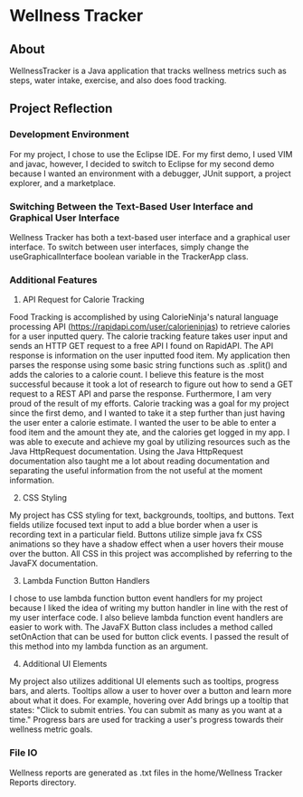 # Wellness Tracker


## About



WellnessTracker is a Java application that tracks wellness metrics such as steps, water intake, exercise, and also does food tracking. 


## Project Reflection


### Development Environment

For my project, I chose to use the Eclipse IDE. For my first demo, I used VIM and javac, however, I decided to switch to Eclipse for my second demo because I wanted an environment with a debugger, JUnit support, a project explorer, and a marketplace. 


### Switching Between the Text-Based User Interface and Graphical User Interface

Wellness Tracker has both a text-based user interface and a graphical user interface. To switch between user interfaces, simply change the useGraphicalInterface boolean variable in the TrackerApp class.


### Additional Features

1. API Request for Calorie Tracking


Food Tracking is accomplished by using CalorieNinja's natural language processing API (https://rapidapi.com/user/calorieninjas) to retrieve calories for a user inputted query. The calorie tracking feature takes user input and sends an HTTP GET request to a free API I found on RapidAPI. The API response is information on the user inputted food item. My application then parses the response using some basic string functions such as .split() and adds the calories to a calorie count. I believe this feature is the most successful because it took a lot of research to figure out how to send a GET request to a REST API and parse the response. Furthermore, I am very proud of the result of my efforts. Calorie tracking was a goal for my project since the first demo, and I wanted to take it a step further than just having the user enter a calorie estimate. I wanted the user to be able to enter a food item and the amount they ate, and the calories get logged in my app. I was able to execute and achieve my goal by utilizing resources such as the Java HttpRequest documentation. Using the Java HttpRequest documentation also taught me a lot about reading documentation and separating the useful information from the not useful at the moment information.


2. CSS Styling


My project has CSS styling for text, backgrounds, tooltips, and buttons. Text fields utilize focused text input to add a blue border when a user is recording text in a particular field. Buttons utilize simple java fx CSS animations so they have a shadow effect when a user hovers their mouse over the button. All CSS in this project was accomplished by referring to the JavaFX documentation.


3. Lambda Function Button Handlers


I chose to use lambda function button event handlers for my project because I liked the idea of writing my button handler in line with the rest of my user interface code. I also believe lambda function event handlers are easier to work with. The JavaFX Button class includes a method called setOnAction that can be used for button click events. I passed the result of this method into my lambda function as an argument.


4. Additional UI Elements


My project also utilizes additional UI elements such as tooltips, progress bars, and alerts. Tooltips allow a user to hover over a button and learn more about what it does. For example, hovering over Add brings up a tooltip that states: "Click to submit entries. You can submit as many as you want at a time." Progress bars are used for tracking a user's progress towards their wellness metric goals.


### File IO

Wellness reports are generated as .txt files in the home/Wellness Tracker Reports directory.
